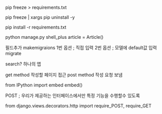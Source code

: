 pip freeze > requirements.txt

pip freeze | xargs pip uninstall -y

pip install -r requirements.txt


python manage.py shell_plus
article = Article()


필드추가
makemigraions
1번 옵션 ; 직접 입력
2번 옵션 ; 모델에 default값 입력
migrate


search? 하나의 앱 


get method 작성할 페이지 접근
post method 작성 요청 보냄 


from IPython import embed
embed()


POST ; 우리가 제공하는 인터페이스에서만 특정 기능을 수행할수 있도록 

from django.views.decorators.http import require_POST, require_GET